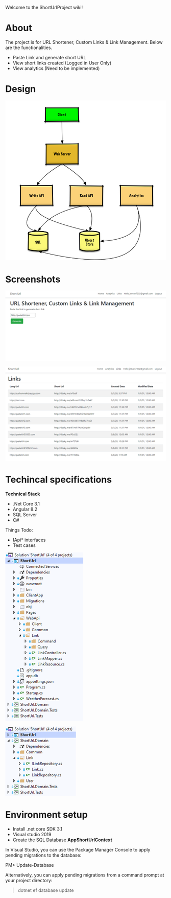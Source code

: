 Welcome to the ShortUrlProject wiki!

# About
The project is for URL Shortener, Custom Links & Link Management. Below are the functionalities.
* Paste Link and generate short URL
* View short links created (Logged in User Only)
* View analytics (Need to be implemented) 

# Design
![](https://github.com/jeevanreddyg/ShortUrlProject/blob/master/Screenshots/highleveldesign.png)

# Screenshots
![](https://github.com/jeevanreddyg/ShortUrlProject/blob/master/Screenshots/Home.png)

![](https://github.com/jeevanreddyg/ShortUrlProject/blob/master/Screenshots/Links.png)


# Techincal specifications 

**Technical Stack**
* .Net Core 3.1
* Angular 8.2
* SQL Server
* C#

Things Todo:
* IApi* interfaces 
* Test cases

![](https://github.com/jeevanreddyg/ShortUrlProject/blob/master/Screenshots/Source.png)

![](https://github.com/jeevanreddyg/ShortUrlProject/blob/master/Screenshots/Source-domain.png)

# Environment setup

* Install .net core SDK 3.1
* Visual studio 2019 
* Create the SQL Database **AppShortUrlContext**

In Visual Studio, you can use the Package Manager Console to apply pending migrations to the database:

PM> Update-Database

Alternatively, you can apply pending migrations from a command prompt at your project directory:

> dotnet ef database update
